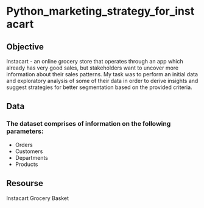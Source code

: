 # Python_marketing_strategy_for_instacart
## Objective
Instacart - an online grocery store that operates through an app which already has very good sales, but stakeholders
want to uncover more information about their sales patterns. My task was to perform an initial data and exploratory analysis of some of their data in order
to derive insights and suggest strategies for better segmentation based on the provided criteria.

## Data
### The dataset comprises of information on the following parameters:
- Orders
- Customers
- Departments
- Products

## Resourse
Instacart Grocery Basket 

